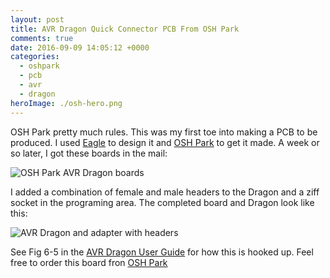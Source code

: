 ```yaml
---
layout: post
title: AVR Dragon Quick Connector PCB From OSH Park
comments: true
date: 2016-09-09 14:05:12 +0000
categories:
  - oshpark
  - pcb
  - avr
  - dragon
heroImage: ./osh-hero.png
---
```


OSH Park pretty much rules. This was my first toe into making a PCB to be produced. I used [Eagle](https://cadsoft.io/) to design it and [OSH Park](https://oshpark.com/) to get it made. A week or so later, I got these boards in the mail:

![OSH Park AVR Dragon boards](http://media.jaywiggins.com.s3.amazonaws.com/images/avr-dragon-adapter-oshpark-med.jpg)

I added a combination of female and male headers to the Dragon and a ziff socket in the programing area. The completed board and Dragon look like this:

![AVR Dragon and adapter with headers](http://media.jaywiggins.com.s3.amazonaws.com/images/dragon-and-adapter-with-headers.jpg)

See Fig 6-5 in the [AVR Dragon User Guide](http://www.atmel.com/Images/Atmel-42723-AVR-Dragon_UserGuide.pdf) for how this is hooked up. Feel free to order this board fron [OSH Park](https://oshpark.com/shared_projects/dpRLKfmm)
